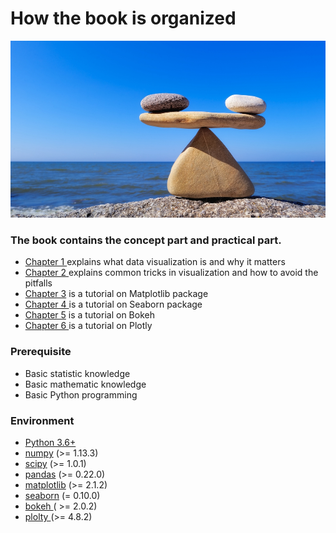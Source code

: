 # How the book is organized

![](../.gitbook/assets/hormonalbalance.jpg)

### **The book contains the concept part and practical part.**

* [Chapter 1 ](../part-1-introduction-of-data-visualisation/)explains what data visualization is and why it matters
* [Chapter 2 ](../tricks-in-visualisation/)explains common tricks in visualization and how to avoid the pitfalls
* [Chapter 3](../matplotlib/) is a tutorial on Matplotlib package
* [Chapter 4 ](../seaborn/)is a tutorial on Seaborn package
* [Chapter 5](../bokeh/) is a tutorial on Bokeh
* [Chapter 6 ](../plotly.md)is a tutorial on Plotly

### Prerequisite

* Basic statistic knowledge
* Basic mathematic knowledge
* Basic Python programming 

### Environment

* [Python 3.6+](https://www.python.org/downloads/)
* [numpy](https://numpy.org/) \(&gt;= 1.13.3\)
* [scipy](https://www.scipy.org/) \(&gt;= 1.0.1\)
* [pandas](https://pandas.pydata.org/) \(&gt;= 0.22.0\)
* [matplotlib](https://matplotlib.org/) \(&gt;= 2.1.2\)
* [seaborn](https://seaborn.pydata.org/) \(= 0.10.0\)
* [bokeh ](https://docs.bokeh.org/en/latest/docs/installation.html)\( &gt;= 2.0.2\)
* [plolty ](https://pypi.org/project/plotly/)\(&gt;=  4.8.2\)



